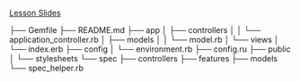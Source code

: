 [Lesson Slides](https://docs.google.com/presentation/d/1Dk2wvc8xfTtXISQQ4YlKU0YLPncMYWJkdOgtUW4JgGE/edit?usp=sharing)


├── Gemfile
├── README.md
├── app
│   ├── controllers
│   │   └── application_controller.rb
│   ├── models
│   │   └── model.rb
│   └── views
│       └── index.erb
├── config
│   └── environment.rb
├── config.ru
├── public
│   └── stylesheets
└── spec
    ├── controllers
    ├── features
    ├── models
    └── spec_helper.rb


    